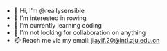 - 👋 Hi, I’m @reallysensible
- 👀 I’m interested in rowing
- 🌱 I’m currently learning coding
- 💞️ I’m not looking for collaboration on anything
- 📫 Reach me via my email: jiayif.20@intl.zju.edu.cn

<!---
reallysensible/reallysensible is a ✨ special ✨ repository because its `README.md` (this file) appears on your GitHub profile.
You can click the Preview link to take a look at your changes.
--->
